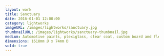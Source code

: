 ```yaml
---
layout: work
title: Sanctuary
date: 2016-01-01 12:00:00
category: lightworks
imageURL: /images/lightworks/sanctuary.jpg
thumbnailURL: /images/lightworks/sanctuary-thumbnail.jpg
medium: Automotive paints, plexiglass, clear coat, custom board and flexi ply, LEDs, 24v power supply, electrical cable, 240v plug, micro controller
dimensions: 1618mm Ø x 74mm D
sold: true
---
```


